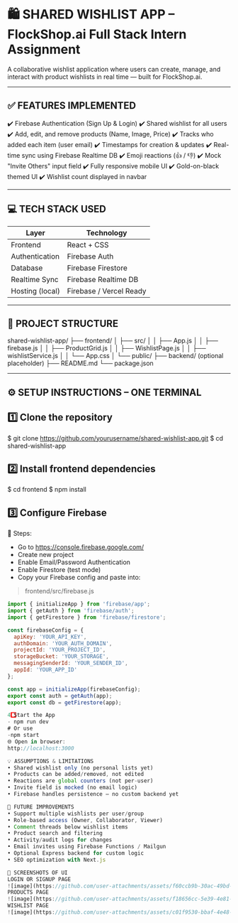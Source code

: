 🛍️  SHARED WISHLIST APP – FlockShop.ai Full Stack Intern Assignment
==================================================================

A collaborative wishlist application where users can create, manage, and 
interact with product wishlists in real time — built for FlockShop.ai.

------------------------------------------------------------------

✅ FEATURES IMPLEMENTED
-----------------------
✔️ Firebase Authentication (Sign Up & Login)
✔️ Shared wishlist for all users
✔️ Add, edit, and remove products (Name, Image, Price)
✔️ Tracks who added each item (user email)
✔️ Timestamps for creation & updates
✔️ Real-time sync using Firebase Realtime DB
✔️ Emoji reactions (👍 / 👎)
✔️ Mock "Invite Others" input field
✔️ Fully responsive mobile UI
✔️ Gold-on-black themed UI
✔️ Wishlist count displayed in navbar

------------------------------------------------------------------

💻 TECH STACK USED
------------------
| Layer            | Technology              |
|------------------|--------------------------|
| Frontend         | React + CSS              |
| Authentication   | Firebase Auth            |
| Database         | Firebase Firestore       |
| Realtime Sync    | Firebase Realtime DB     |
| Hosting (local)  | Firebase / Vercel Ready  |

------------------------------------------------------------------

📁 PROJECT STRUCTURE
--------------------
shared-wishlist-app/
├── frontend/
│   ├── src/
│   │   ├── App.js
│   │   ├── firebase.js
│   │   ├── ProductGrid.js
│   │   ├── WishlistPage.js
│   │   ├── wishlistService.js
│   │   └── App.css
│   └── public/
├── backend/               (optional placeholder)
├── README.md
└── package.json

------------------------------------------------------------------

⚙️ SETUP INSTRUCTIONS – ONE TERMINAL
------------------------------------

1️⃣ Clone the repository
------------------------
$ git clone https://github.com/yourusername/shared-wishlist-app.git
$ cd shared-wishlist-app

2️⃣ Install frontend dependencies
---------------------------------
$ cd frontend
$ npm install

3️⃣ Configure Firebase
-----------------------
🧩 Steps:
- Go to https://console.firebase.google.com/
- Create new project
- Enable Email/Password Authentication
- Enable Firestore (test mode)
- Copy your Firebase config and paste into:

> frontend/src/firebase.js

```js
import { initializeApp } from 'firebase/app';
import { getAuth } from 'firebase/auth';
import { getFirestore } from 'firebase/firestore';

const firebaseConfig = {
  apiKey: 'YOUR_API_KEY',
  authDomain: 'YOUR_AUTH_DOMAIN',
  projectId: 'YOUR_PROJECT_ID',
  storageBucket: 'YOUR_STORAGE',
  messagingSenderId: 'YOUR_SENDER_ID',
  appId: 'YOUR_APP_ID'
};

const app = initializeApp(firebaseConfig);
export const auth = getAuth(app);
export const db = getFirestore(app);

4️⃣ Start the App
- npm run dev
# Or use
-npm start 
🌐 Open in browser:
http://localhost:3000

💡 ASSUMPTIONS & LIMITATIONS
• Shared wishlist only (no personal lists yet)
• Products can be added/removed, not edited
• Reactions are global counters (not per-user)
• Invite field is mocked (no email logic)
• Firebase handles persistence — no custom backend yet

🧠 FUTURE IMPROVEMENTS
• Support multiple wishlists per user/group
• Role-based access (Owner, Collaborator, Viewer)
• Comment threads below wishlist items
• Product search and filtering
• Activity/audit logs for changes
• Email invites using Firebase Functions / Mailgun
• Optional Express backend for custom logic
• SEO optimization with Next.js

📸 SCREENSHOTS OF UI
LOGIN OR SIGNUP PAGE
![image](https://github.com/user-attachments/assets/f60ccb9b-30ac-49bd-9ecc-1ae9b026c299)
PRODUCTS PAGE
![image](https://github.com/user-attachments/assets/f18656cc-5e39-4e81-99d2-f906117cf87f)
WISHLIST PAGE
![image](https://github.com/user-attachments/assets/c01f9530-bbaf-4e48-82ba-68b97ca63dfa)
